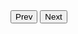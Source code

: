 <body>
<div class="container">
    <div class="calendar">
        <div class="month">
            <button class="prev">Prev</button>
            <button class="next">Next</button>
        </div>
    </div>
</div>


<script>
    // to make our lives a little easier, we can store the div next and prev into variables
    // this way we don't need to type out as much 
    // Note: You CAN just add the event listener to document.querySelector(.next) or prev and get the same desired outcome 
    
    nextButton = document.querySelector(.next)
    prevButton = document.querySelector(.prev)

    // we can go make the buttons functional by adding an addeventlistner to them

</script>